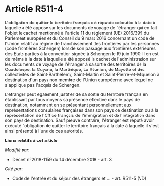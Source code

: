 # Article R511-4

L'obligation de quitter le territoire français est réputée exécutée à la date à laquelle a été apposé sur les documents de
voyage de l'étranger qui en fait l'objet le cachet mentionné à l'article 11 du règlement (UE) 2016/399 du Parlement européen
et du Conseil du 9 mars 2016 concernant un code de l'Union relatif au régime de franchissement des frontières par les
personnes (code frontières Schengen) lors de son passage aux frontières extérieures des Etats parties à la convention signée
à Schengen le 19 juin 1990. Il en est de même à la date à laquelle a été apposé le cachet de l'administration sur les
documents de voyage de l'étranger à sa sortie des territoires de la Guadeloupe, la Guyane, la Martinique, La Réunion, de
Mayotte et des collectivités de Saint-Barthélemy, Saint-Martin et Saint-Pierre-et-Miquelon à destination d'un pays non membre
de l'Union européenne avec lequel ne s'applique pas l'acquis de Schengen.

L'étranger peut également justifier de sa sortie du territoire français en établissant par tous moyens sa présence effective
dans le pays de destination, notamment en se présentant personnellement aux représentations consulaires françaises dans son
pays de destination ou à la représentation de l'Office français de l'immigration et de l'intégration dans son pays de
destination. Sauf preuve contraire, l'étranger est réputé avoir exécuté l'obligation de quitter le territoire français à la
date à laquelle il s'est ainsi présenté à l'une de ces autorités.

**Liens relatifs à cet article**

_Modifié par_:

  - Décret n°2018-1159 du 14 décembre 2018 - art. 3

_Cité par_:

  - Code de l'entrée et du séjour des étrangers et ... - art. R511-5 (VD)

